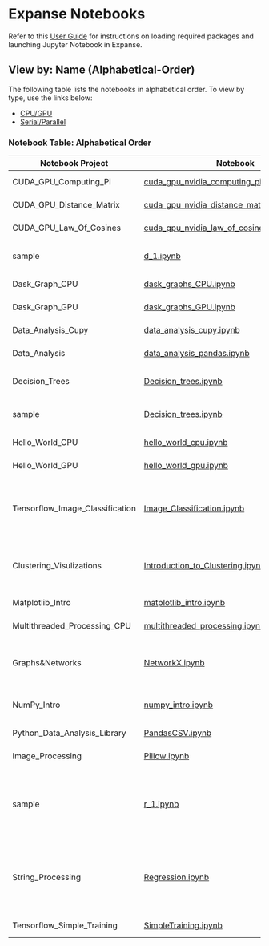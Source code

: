 # Expanse Notebooks

Refer to this [User Guide](./Expanse_Notebook_User_Guide.md) for instructions on loading required packages and launching Jupyter Notebook in Expanse.

## View by: Name (Alphabetical-Order)

The following table lists the notebooks in alphabetical order. To view by type, use the links below:

- [CPU/GPU](./Notebook_Table_Type(CPU\GPU).md)
- [Serial/Parallel](./Notebook_Table_Type(Serial\Parallel).md)


### Notebook Table: Alphabetical Order
| Notebook Project               | Notebook                                                                                   | Type               | Required (Sub) Modules                   |
|--------------------------------|--------------------------------------------------------------------------------------------|--------------------|------------------------------------------|
| CUDA_GPU_Computing_Pi | [cuda_gpu_nvidia_computing_pi_solution.ipynb](./CUDA_GPU_Computing_Pi/cuda_gpu_nvidia_computing_pi_solution.ipynb) | GPU, Parallel | `numba`, `math`, `numpy`, `cuda` |
| CUDA_GPU_Distance_Matrix | [cuda_gpu_nvidia_distance_matrix_solution.ipynb](./CUDA_GPU_Distance_Matrix/cuda_gpu_nvidia_distance_matrix_solution.ipynb) | CPU, Serial |  |
| CUDA_GPU_Law_Of_Cosines | [cuda_gpu_nvidia_law_of_cosines_solution.ipynb](./CUDA_GPU_Law_Of_Cosines/cuda_gpu_nvidia_law_of_cosines_solution.ipynb) | GPU, Parallel | `numba`, `math`, `numpy`, `vectorize`, `cuda` |
| sample | [d_1.ipynb](./sample/d_1.ipynb) | CPU, Serial | `scikit-learn`, `tree`, `sklearn.datasets`, `graphviz`, `load_iris` |
| Dask_Graph_CPU | [dask_graphs_CPU.ipynb](./Dask_Graph_CPU/dask_graphs_CPU.ipynb) | CPU, Parallel | `dask` |
| Dask_Graph_GPU | [dask_graphs_GPU.ipynb](./Dask_Graph_GPU/dask_graphs_GPU.ipynb) | GPU, Parallel | `dask`, `cupy`, `dask.array`, `array` |
| Data_Analysis_Cupy | [data_analysis_cupy.ipynb](./Data_Analysis_Cupy/data_analysis_cupy.ipynb) | GPU, Parallel | `cupy`, `cudf`, `pandas`, `numpy` |
| Data_Analysis | [data_analysis_pandas.ipynb](./Data_Analysis/data_analysis_pandas.ipynb) | CPU, Serial | `numpy`, `pandas` |
| Decision_Trees | [Decision_trees.ipynb](./Decision_Trees/Decision_trees.ipynb) | CPU, Serial | `scikit-learn`, `tree`, `sklearn.datasets`, `graphviz`, `load_iris` |
| sample | [Decision_trees.ipynb](./sample/Decision_trees.ipynb) | CPU, Serial | `scikit-learn`, `tree`, `sklearn.datasets`, `graphviz`, `load_iris` |
| Hello_World_CPU | [hello_world_cpu.ipynb](./Hello_World_CPU/hello_world_cpu.ipynb) | CPU, Serial |  |
| Hello_World_GPU | [hello_world_gpu.ipynb](./Hello_World_GPU/hello_world_gpu.ipynb) | GPU, Serial |  |
| Tensorflow_Image_Classification | [Image_Classification.ipynb](./Tensorflow_Image_Classification/Image_Classification.ipynb) | CPU, GPU, Parallel | `tensorflow`, `matplotlib.pyplot`, `numpy`, `PIL`, `keras`, `layers`, `tensorflow.keras`, `tensorflow.keras.models`, `Sequential`, `pathlib` |
| Clustering_Visulizations | [Introduction_to_Clustering.ipynb](./Clustering_Visulizations/Introduction_to_Clustering.ipynb) | CPU, Serial | `scikit-learn`, `numpy`, `matplotlib`, `sciPy`, `make_blobs`, `KMeans`, `dendrogram`, `linkage`, `AgglomerativeClustering` |
| Matplotlib_Intro | [matplotlib_intro.ipynb](./Matplotlib_Intro/matplotlib_intro.ipynb) | CPU, Serial | `matplotlib`, `matplotlib.pyplot`, `numpy` |
| Multithreaded_Processing_CPU | [multithreaded_processing.ipynb](./Multithreaded_Processing_CPU/multithreaded_processing.ipynb) | CPU, Serial | `mkl`, `numpy`, `dask.array` |
| Graphs&Networks | [NetworkX.ipynb](./Graphs&Networks/NetworkX.ipynb) | CPU, Serial | `NetworkX`, `matplotlib.pyplot`, `networkx`, `write_dot`, `networkx.drawing.nx_pydot`, `networkx` |
| NumPy_Intro | [numpy_intro.ipynb](./NumPy_Intro/numpy_intro.ipynb) | CPU, Serial | `numpy`, `operator`, `add`, `matplotlib.pyplot`, `collections`, `Counter` |
| Python_Data_Analysis_Library | [PandasCSV.ipynb](./Python_Data_Analysis_Library/PandasCSV.ipynb) | CPU, Serial | `IPython.display`, `Image`, `pandas` |
| Image_Processing | [Pillow.ipynb](./Image_Processing/Pillow.ipynb) | CPU, Serial | `PIL`, `Image`, `sys`, `ImageFilter`, `ImageEnhance` |
| sample | [r_1.ipynb](./sample/r_1.ipynb) | CPU, Serial | `sklearn`, `linear_model`, `mean_squared_error`, `r2_score`, `sklearn.datasets`, `load_diabetes`, `numpy`, `matplotlib.pyplot`, `pandas`, `scipy`, `stats` |
| String_Processing | [Regression.ipynb](./String_Processing/Regression.ipynb) | CPU, Serial | `sklearn`, `linear_model`, `mean_squared_error`, `r2_score`, `sklearn.datasets`, `load_diabetes`, `numpy`, `matplotlib.pyplot`, `pandas`, `scipy`, `stats` |
| Tensorflow_Simple_Training | [SimpleTraining.ipynb](./Tensorflow_Simple_Training/SimpleTraining.ipynb) | CPU,GPU, Parallel | `tensorflow`, `numpy`, `csv`, `matplotlib.pyplot` |




















